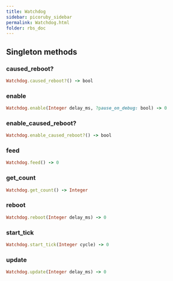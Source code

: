 ```yaml
---
title: Watchdog
sidebar: picoruby_sidebar
permalink: Watchdog.html
folder: rbs_doc
---
```

## Singleton methods
### caused_reboot?

```ruby
Watchdog.caused_reboot?() -> bool
```
### enable

```ruby
Watchdog.enable(Integer delay_ms, ?pause_on_debug: bool) -> 0
```
### enable_caused_reboot?

```ruby
Watchdog.enable_caused_reboot?() -> bool
```
### feed

```ruby
Watchdog.feed() -> 0
```
### get_count

```ruby
Watchdog.get_count() -> Integer
```
### reboot

```ruby
Watchdog.reboot(Integer delay_ms) -> 0
```
### start_tick

```ruby
Watchdog.start_tick(Integer cycle) -> 0
```
### update

```ruby
Watchdog.update(Integer delay_ms) -> 0
```
